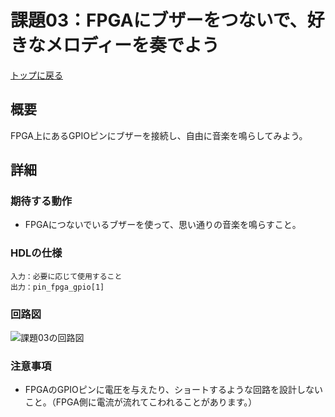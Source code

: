 # 課題03：FPGAにブザーをつないで、好きなメロディーを奏でよう

[トップに戻る](../../README.md)

## 概要

FPGA上にあるGPIOピンにブザーを接続し、自由に音楽を鳴らしてみよう。

## 詳細

### 期待する動作

- FPGAにつないでいるブザーを使って、思い通りの音楽を鳴らすこと。

### HDLの仕様

```
入力：必要に応じて使用すること
出力：pin_fpga_gpio[1]
```

### 回路図

![課題03の回路図](./figure/ex03_schematic.png)

### 注意事項

- FPGAのGPIOピンに電圧を与えたり、ショートするような回路を設計しないこと。（FPGA側に電流が流れてこわれることがあります。）